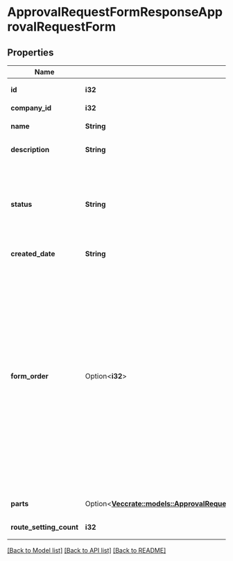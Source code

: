 # ApprovalRequestFormResponseApprovalRequestForm

## Properties

Name | Type | Description | Notes
------------ | ------------- | ------------- | -------------
**id** | **i32** | 申請フォームID | 
**company_id** | **i32** | 事業所ID | 
**name** | **String** | 申請フォームの名前 | 
**description** | **String** | 申請フォームの説明 | 
**status** | **String** | ステータス(draft: 申請で使用しない、active: 申請で使用する、deleted: 削除済み) | 
**created_date** | **String** | 作成日時 | 
**form_order** | Option<**i32**> | 表示順（申請者が選択する申請フォームの表示順を設定できます。小さい数ほど上位に表示されます。（0を除く整数のみ。マイナス不可）未入力の場合、表示順が後ろになります。同じ数字が入力された場合、登録順で表示されます。） | 
**parts** | Option<[**Vec<crate::models::ApprovalRequestResponseApprovalRequestApprovalRequestFormPartsInner>**](approvalRequestResponse_approval_request_approval_request_form_parts_inner.md)> | 申請フォームの項目 | [optional]
**route_setting_count** | **i32** | 適用された経路数 | 

[[Back to Model list]](../README.md#documentation-for-models) [[Back to API list]](../README.md#documentation-for-api-endpoints) [[Back to README]](../README.md)


